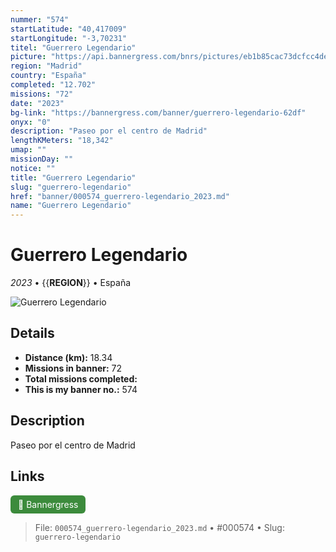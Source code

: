 ```yaml
---
nummer: "574"
startLatitude: "40,417009"
startLongitude: "-3,70231"
titel: "Guerrero Legendario"
picture: "https://api.bannergress.com/bnrs/pictures/eb1b85cac73dcfcc4de21edf4c16aee3"
region: "Madrid"
country: "España"
completed: "12.702"
missions: "72"
date: "2023"
bg-link: "https://bannergress.com/banner/guerrero-legendario-62df"
onyx: "0"
description: "Paseo por el centro de Madrid"
lengthKMeters: "18,342"
umap: ""
missionDay: ""
notice: ""
title: "Guerrero Legendario"
slug: "guerrero-legendario"
href: "banner/000574_guerrero-legendario_2023.md"
name: "Guerrero Legendario"
---
```

# Guerrero Legendario

*2023* • {{__REGION__}} • España

![Guerrero Legendario](https://api.bannergress.com/bnrs/pictures/eb1b85cac73dcfcc4de21edf4c16aee3)



## Details
- **Distance (km):** 18.34
- **Missions in banner:** 72
- **Total missions completed:** 
- **This is my banner no.:** 574



## Description
Paseo por el centro de Madrid



## Links
<a href="https://bannergress.com/banner/guerrero-legendario-62df" target="_blank" style="display:inline-block;margin-right:8px;padding:6px 12px;background:#3c8b3c;color:#fff;text-decoration:none;border-radius:6px;">🔗 Bannergress</a>



> File: `000574_guerrero-legendario_2023.md` • #000574 • Slug: `guerrero-legendario`
